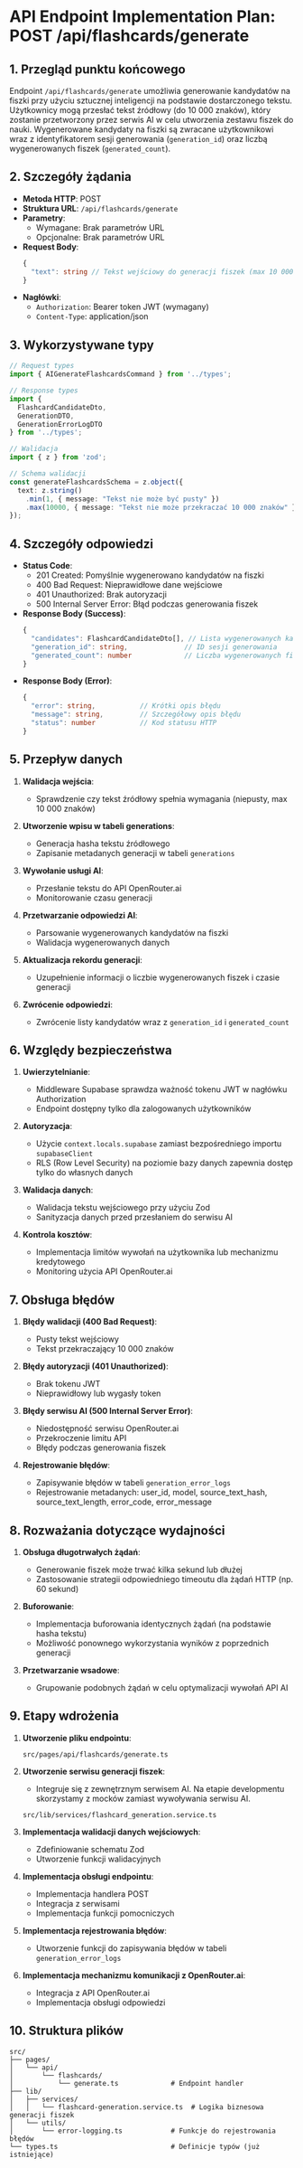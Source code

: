 # API Endpoint Implementation Plan: POST /api/flashcards/generate

## 1. Przegląd punktu końcowego
Endpoint `/api/flashcards/generate` umożliwia generowanie kandydatów na fiszki przy użyciu sztucznej inteligencji na podstawie dostarczonego tekstu. Użytkownicy mogą przesłać tekst źródłowy (do 10 000 znaków), który zostanie przetworzony przez serwis AI w celu utworzenia zestawu fiszek do nauki. Wygenerowane kandydaty na fiszki są zwracane użytkownikowi wraz z identyfikatorem sesji generowania (`generation_id`) oraz liczbą wygenerowanych fiszek (`generated_count`).

## 2. Szczegóły żądania
- **Metoda HTTP**: POST
- **Struktura URL**: `/api/flashcards/generate`
- **Parametry**:
  - Wymagane: Brak parametrów URL
  - Opcjonalne: Brak parametrów URL
- **Request Body**:
  ```typescript
  {
    "text": string // Tekst wejściowy do generacji fiszek (max 10 000 znaków)
  }
  ```
- **Nagłówki**:
  - `Authorization`: Bearer token JWT (wymagany)
  - `Content-Type`: application/json

## 3. Wykorzystywane typy
```typescript
// Request types
import { AIGenerateFlashcardsCommand } from '../types';

// Response types
import { 
  FlashcardCandidateDto,
  GenerationDTO,
  GenerationErrorLogDTO 
} from '../types';

// Walidacja
import { z } from 'zod';

// Schema walidacji
const generateFlashcardsSchema = z.object({
  text: z.string()
    .min(1, { message: "Tekst nie może być pusty" })
    .max(10000, { message: "Tekst nie może przekraczać 10 000 znaków" })
});
```

## 4. Szczegóły odpowiedzi
- **Status Code**:
  - 201 Created: Pomyślnie wygenerowano kandydatów na fiszki
  - 400 Bad Request: Nieprawidłowe dane wejściowe
  - 401 Unauthorized: Brak autoryzacji
  - 500 Internal Server Error: Błąd podczas generowania fiszek
- **Response Body (Success)**:
  ```typescript
  {
    "candidates": FlashcardCandidateDto[], // Lista wygenerowanych kandydatów na fiszki
    "generation_id": string,              // ID sesji generowania
    "generated_count": number             // Liczba wygenerowanych fiszek
  }
  ```
- **Response Body (Error)**:
  ```typescript
  {
    "error": string,           // Krótki opis błędu
    "message": string,         // Szczegółowy opis błędu
    "status": number           // Kod statusu HTTP
  }
  ```

## 5. Przepływ danych
1. **Walidacja wejścia**:
   - Sprawdzenie czy tekst źródłowy spełnia wymagania (niepusty, max 10 000 znaków)
   
2. **Utworzenie wpisu w tabeli generations**:
   - Generacja hasha tekstu źródłowego
   - Zapisanie metadanych generacji w tabeli `generations`
   
3. **Wywołanie usługi AI**:
   - Przesłanie tekstu do API OpenRouter.ai
   - Monitorowanie czasu generacji
   
4. **Przetwarzanie odpowiedzi AI**:
   - Parsowanie wygenerowanych kandydatów na fiszki
   - Walidacja wygenerowanych danych
   
5. **Aktualizacja rekordu generacji**:
   - Uzupełnienie informacji o liczbie wygenerowanych fiszek i czasie generacji
   
6. **Zwrócenie odpowiedzi**:
   - Zwrócenie listy kandydatów wraz z `generation_id` i `generated_count`

## 6. Względy bezpieczeństwa
1. **Uwierzytelnianie**:
   - Middleware Supabase sprawdza ważność tokenu JWT w nagłówku Authorization
   - Endpoint dostępny tylko dla zalogowanych użytkowników
   
2. **Autoryzacja**:
   - Użycie `context.locals.supabase` zamiast bezpośredniego importu `supabaseClient`
   - RLS (Row Level Security) na poziomie bazy danych zapewnia dostęp tylko do własnych danych
   
3. **Walidacja danych**:
   - Walidacja tekstu wejściowego przy użyciu Zod
   - Sanityzacja danych przed przesłaniem do serwisu AI
   
4. **Kontrola kosztów**:
   - Implementacja limitów wywołań na użytkownika lub mechanizmu kredytowego
   - Monitoring użycia API OpenRouter.ai

## 7. Obsługa błędów
1. **Błędy walidacji (400 Bad Request)**:
   - Pusty tekst wejściowy
   - Tekst przekraczający 10 000 znaków
   
2. **Błędy autoryzacji (401 Unauthorized)**:
   - Brak tokenu JWT
   - Nieprawidłowy lub wygasły token
   
3. **Błędy serwisu AI (500 Internal Server Error)**:
   - Niedostępność serwisu OpenRouter.ai
   - Przekroczenie limitu API
   - Błędy podczas generowania fiszek
   
4. **Rejestrowanie błędów**:
   - Zapisywanie błędów w tabeli `generation_error_logs`
   - Rejestrowanie metadanych: user_id, model, source_text_hash, source_text_length, error_code, error_message

## 8. Rozważania dotyczące wydajności
1. **Obsługa długotrwałych żądań**:
   - Generowanie fiszek może trwać kilka sekund lub dłużej
   - Zastosowanie strategii odpowiedniego timeoutu dla żądań HTTP (np. 60 sekund)
   
2. **Buforowanie**:
   - Implementacja buforowania identycznych żądań (na podstawie hasha tekstu)
   - Możliwość ponownego wykorzystania wyników z poprzednich generacji

3. **Przetwarzanie wsadowe**:
   - Grupowanie podobnych żądań w celu optymalizacji wywołań API AI

## 9. Etapy wdrożenia
1. **Utworzenie pliku endpointu**:
   ```
   src/pages/api/flashcards/generate.ts
   ```

2. **Utworzenie serwisu generacji fiszek**:
    - Integruje się z zewnętrznym serwisem AI. Na etapie developmentu skorzystamy z mocków zamiast wywoływania serwisu AI.
   ```
   src/lib/services/flashcard_generation.service.ts
   ```

3. **Implementacja walidacji danych wejściowych**:
   - Zdefiniowanie schematu Zod
   - Utworzenie funkcji walidacyjnych

4. **Implementacja obsługi endpointu**:
   - Implementacja handlera POST
   - Integracja z serwisami
   - Implementacja funkcji pomocniczych

5. **Implementacja rejestrowania błędów**:
   - Utworzenie funkcji do zapisywania błędów w tabeli `generation_error_logs`

6. **Implementacja mechanizmu komunikacji z OpenRouter.ai**:
   - Integracja z API OpenRouter.ai
   - Implementacja obsługi odpowiedzi

## 10. Struktura plików
```
src/
├── pages/
│   └── api/
│       └── flashcards/
│           └── generate.ts             # Endpoint handler
├── lib/
│   ├── services/
│   │   └── flashcard-generation.service.ts  # Logika biznesowa generacji fiszek
│   └── utils/
│       └── error-logging.ts            # Funkcje do rejestrowania błędów
└── types.ts                            # Definicje typów (już istniejące)
```
